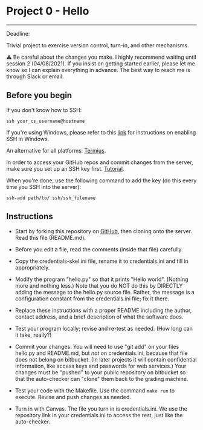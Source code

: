 # Project 0 - Hello
-------------

Deadline: 

Trivial project to exercise version control, turn-in, and other mechanisms.

:warning: Be careful about the changes you make.
I highly recommend waiting until session 2 (04/08/2021).
If you insist on getting started earlier, please let me know
so I can explain everything in advance.
The best way to reach me is through Slack or email.

## Before you begin

If you don't know how to SSH:

```
ssh your_cs_username@hostname
```

If you're using Windows, please refer to this [link](https://www.howtogeek.com/336775/how-to-enable-and-use-windows-10s-built-in-ssh-commands/) for instructions on enabling SSH in Windows.

An alternative for all platforms: [Termius](https://termius.com/).

In order to access your GitHub repos and commit changes from the server,
make sure you set up an SSH key first. 
[Tutorial](https://docs.github.com/en/github/authenticating-to-github/generating-a-new-ssh-key-and-adding-it-to-the-ssh-agent).

When you're done, use the following command to add the key (do this every time you SSH into the server):
```
ssh-add path/to/.ssh/ssh_filename
```

## Instructions

- Start by forking this repository on
[GitHub](https://github.com/alihassanijr/UOCIS322-P0),
then cloning onto the server. Read this file (README.md). 
  
- Before you edit a file, read the comments (inside that file) carefully.

- Copy the credentials-skel.ini file, rename it to credentials.ini and fill in
  appropriately.

- Modify the program "hello.py" so that it prints "Hello
  world". (Nothing more and nothing less.)  Note that you do NOT do
  this by DIRECTLY adding the message to the hello.py source file.
  Rather, the message is a configuration constant from the credentials.ini file;
  fix it there.

- Replace these instructions with a proper README including the
   author, contact address, and a brief description of what the
   software does.

- Test your program locally; revise and re-test as needed. (How long
  can it take, really?)

- Commit your changes. You will need to use "git add" on your files
   hello.py and README.md, but *not* on credentials.ini, because that
   file does not belong on bitbucket.  (In later projects it will contain
   confidential information, like access keys and passwords for web
   services.)  Your changes must be "pushed" to your public repository
   on bitbucket so that the auto-checker can "clone" them back to the
   grading machine.

- Test your code with the Makefile. Use the command ``make run`` to execute.
Revise and push changes as needed.

- Turn in with Canvas. The file you turn in is credentials.ini. We
   use the repository link in your credentials.ini to access the rest,
   just like the auto-checker.
